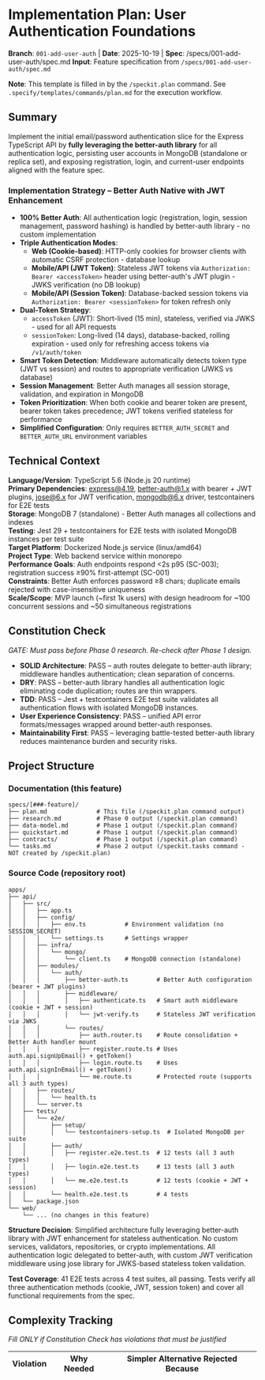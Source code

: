 # Implementation Plan: User Authentication Foundations

**Branch**: `001-add-user-auth` | **Date**: 2025-10-19 | **Spec**: /specs/001-add-user-auth/spec.md
**Input**: Feature specification from `/specs/001-add-user-auth/spec.md`

**Note**: This template is filled in by the `/speckit.plan` command. See `.specify/templates/commands/plan.md` for the execution workflow.

## Summary

Implement the initial email/password authentication slice for the Express TypeScript API by **fully leveraging the better-auth library** for all authentication logic, persisting user accounts in MongoDB (standalone or replica set), and exposing registration, login, and current-user endpoints aligned with the feature spec.

### Implementation Strategy – Better Auth Native with JWT Enhancement
- **100% Better Auth**: All authentication logic (registration, login, session management, password hashing) is handled by better-auth library - no custom implementation
- **Triple Authentication Modes**:
  - **Web (Cookie-based)**: HTTP-only cookies for browser clients with automatic CSRF protection - database lookup
  - **Mobile/API (JWT Token)**: Stateless JWT tokens via `Authorization: Bearer <accessToken>` header using better-auth's JWT plugin - JWKS verification (no DB lookup)
  - **Mobile/API (Session Token)**: Database-backed session tokens via `Authorization: Bearer <sessionToken>` for token refresh only
- **Dual-Token Strategy**: 
  - `accessToken` (JWT): Short-lived (15 min), stateless, verified via JWKS - used for all API requests
  - `sessionToken`: Long-lived (14 days), database-backed, rolling expiration - used only for refreshing access tokens via `/v1/auth/token`
- **Smart Token Detection**: Middleware automatically detects token type (JWT vs session) and routes to appropriate verification (JWKS vs database)
- **Session Management**: Better Auth manages all session storage, validation, and expiration in MongoDB
- **Token Prioritization**: When both cookie and bearer token are present, bearer token takes precedence; JWT tokens verified stateless for performance
- **Simplified Configuration**: Only requires `BETTER_AUTH_SECRET` and `BETTER_AUTH_URL` environment variables

## Technical Context

**Language/Version**: TypeScript 5.6 (Node.js 20 runtime)  
**Primary Dependencies**: express@4.19, better-auth@1.x with bearer + JWT plugins, jose@6.x for JWT verification, mongodb@6.x driver, testcontainers for E2E tests  
**Storage**: MongoDB 7 (standalone) - Better Auth manages all collections and indexes  
**Testing**: Jest 29 + testcontainers for E2E tests with isolated MongoDB instances per test suite  
**Target Platform**: Dockerized Node.js service (linux/amd64)  
**Project Type**: Web backend service within monorepo  
**Performance Goals**: Auth endpoints respond <2s p95 (SC-003); registration success ≥90% first-attempt (SC-001)  
**Constraints**: Better Auth enforces password ≥8 chars; duplicate emails rejected with case-insensitive uniqueness  
**Scale/Scope**: MVP launch (~first 1k users) with design headroom for ~100 concurrent sessions and ~50 simultaneous registrations

## Constitution Check

*GATE: Must pass before Phase 0 research. Re-check after Phase 1 design.*

- **SOLID Architecture**: PASS – auth routes delegate to better-auth library; middleware handles authentication; clean separation of concerns.  
- **DRY**: PASS – better-auth library handles all authentication logic eliminating code duplication; routes are thin wrappers.  
- **TDD**: PASS – Jest + testcontainers E2E test suite validates all authentication flows with isolated MongoDB instances.  
- **User Experience Consistency**: PASS – unified API error formats/messages wrapped around better-auth responses.  
- **Maintainability First**: PASS – leveraging battle-tested better-auth library reduces maintenance burden and security risks.

## Project Structure

### Documentation (this feature)

```
specs/[###-feature]/
├── plan.md              # This file (/speckit.plan command output)
├── research.md          # Phase 0 output (/speckit.plan command)
├── data-model.md        # Phase 1 output (/speckit.plan command)
├── quickstart.md        # Phase 1 output (/speckit.plan command)
├── contracts/           # Phase 1 output (/speckit.plan command)
└── tasks.md             # Phase 2 output (/speckit.tasks command - NOT created by /speckit.plan)
```

### Source Code (repository root)

```
apps/
├── api/
│   ├── src/
│   │   ├── app.ts
│   │   ├── config/
│   │   │   ├── env.ts           # Environment validation (no SESSION_SECRET)
│   │   │   └── settings.ts      # Settings wrapper
│   │   ├── infra/
│   │   │   └── mongo/
│   │   │       └── client.ts    # MongoDB connection (standalone)
│   │   ├── modules/
│   │   │   └── auth/
│   │   │       ├── better-auth.ts        # Better Auth configuration (bearer + JWT plugins)
│   │   │       ├── middleware/
│   │   │       │   ├── authenticate.ts   # Smart auth middleware (cookie + JWT + session)
│   │   │       │   └── jwt-verify.ts     # Stateless JWT verification via JWKS
│   │   │       └── routes/
│   │   │           ├── auth.router.ts    # Route consolidation + Better Auth handler mount
│   │   │           ├── register.route.ts # Uses auth.api.signUpEmail() + getToken()
│   │   │           ├── login.route.ts    # Uses auth.api.signInEmail() + getToken()
│   │   │           └── me.route.ts       # Protected route (supports all 3 auth types)
│   │   ├── routes/
│   │   │   └── health.ts
│   │   └── server.ts
│   ├── tests/
│   │   └── e2e/
│   │       ├── setup/
│   │       │   └── testcontainers-setup.ts  # Isolated MongoDB per suite
│   │       ├── auth/
│   │       │   ├── register.e2e.test.ts  # 12 tests (all 3 auth types)
│   │       │   ├── login.e2e.test.ts     # 13 tests (all 3 auth types)
│   │       │   └── me.e2e.test.ts        # 12 tests (cookie + JWT + session)
│   │       └── health.e2e.test.ts        # 4 tests
│   └── package.json
└── web/
    └── ... (no changes in this feature)
```

**Structure Decision**: Simplified architecture fully leveraging better-auth library with JWT enhancement for stateless authentication. No custom services, validators, repositories, or crypto implementations. All authentication logic delegated to better-auth, with custom JWT verification middleware using jose library for JWKS-based stateless token validation.

**Test Coverage**: 41 E2E tests across 4 test suites, all passing. Tests verify all three authentication methods (cookie, JWT, session token) and cover all functional requirements from the spec.

## Complexity Tracking

*Fill ONLY if Constitution Check has violations that must be justified*

| Violation | Why Needed | Simpler Alternative Rejected Because |
|-----------|------------|-------------------------------------|
